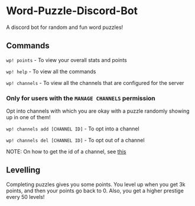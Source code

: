 # Word-Puzzle-Discord-Bot

A discord bot for random and fun word puzzles!

## Commands

`wp! points` - To view your overall stats and points

`wp! help` - To view all the commands

`wp! channels` - To view all the channels that are configured for the server

### Only for users with the `MANAGE CHANNELS` permission

Opt into channels with which you are okay with a puzzle randomly showing up in one of them!

`wp! channels add [CHANNEL ID]` - To opt into a channel

`wp! channels del [CHANNEL ID]` - To opt out of a channel

NOTE: On how to get the id of a channel, see [this](https://support.discord.com/hc/en-us/articles/206346498-Where-can-I-find-my-User-Server-Message-ID-)

## Levelling

Completing puzzles gives you some points. You level up when you get 3k points, and then your points go back to 0. Also, you get a higher prestige every 50 levels!
